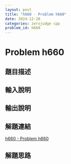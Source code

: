 ```yaml
---
layout: post
title: "h660 - Problem h660"
date: 2024-12-20
categories: zerojudge cpp
problem_id: h660
---
```


# Problem h660

## 題目描述



## 輸入說明



## 輸出說明



## 解題連結

[h660 - Problem h660](https://zerojudge.tw/ShowProblem?problemid=h660)

## 解題思路

